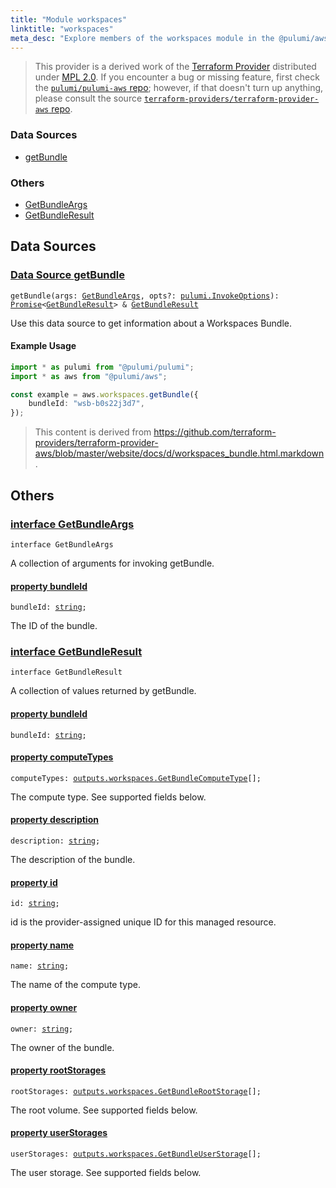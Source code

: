 ```yaml
---
title: "Module workspaces"
linktitle: "workspaces"
meta_desc: "Explore members of the workspaces module in the @pulumi/aws package."
---
```


<!-- WARNING: this page was generated by a tool. Do not edit it by hand. -->
<!-- To change it, please see https://github.com/pulumi/docs/tree/master/tools/tscdocgen. -->


> This provider is a derived work of the [Terraform Provider](https://github.com/terraform-providers/terraform-provider-aws)
> distributed under [MPL 2.0](https://www.mozilla.org/en-US/MPL/2.0/). If you encounter a bug or missing feature,
> first check the [`pulumi/pulumi-aws` repo](https://github.com/pulumi/pulumi-aws/issues); however, if that doesn't turn up anything,
> please consult the source [`terraform-providers/terraform-provider-aws` repo](https://github.com/terraform-providers/terraform-provider-aws/issues).






<h3>Data Sources</h3>
<ul class="api">
    <li><a href="#getBundle"><span class="symbol datasource"></span>getBundle</a></li>
</ul>

<h3>Others</h3>
<ul class="api">
    <li><a href="#GetBundleArgs"><span class="symbol api"></span>GetBundleArgs</a></li>
    <li><a href="#GetBundleResult"><span class="symbol api"></span>GetBundleResult</a></li>
</ul>



<h2 id="data-sources">Data Sources</h2>
<h3 class="pdoc-module-header" id="getBundle" data-link-title="getBundle">
    <a href="https://github.com/pulumi/pulumi-aws/blob/279067ce99dba03389bc485fc56d3f6a7c8a351d/sdk/nodejs/workspaces/getBundle.ts#L24">
        Data Source <strong>getBundle</strong>
    </a>
</h3>


<pre class="highlight"><code><span class='kd'></span>getBundle(args: <a href='#GetBundleArgs'>GetBundleArgs</a>, opts?: <a href='/docs/reference/pkg/nodejs/pulumi/pulumi/#InvokeOptions'>pulumi.InvokeOptions</a>): <a href='https://developer.mozilla.org/en-US/docs/Web/JavaScript/Reference/Global_Objects/Promise'>Promise</a>&lt;<a href='#GetBundleResult'>GetBundleResult</a>&gt; &amp; <a href='#GetBundleResult'>GetBundleResult</a></code></pre>


Use this data source to get information about a Workspaces Bundle.

#### Example Usage

```typescript
import * as pulumi from "@pulumi/pulumi";
import * as aws from "@pulumi/aws";

const example = aws.workspaces.getBundle({
    bundleId: "wsb-b0s22j3d7",
});
```

> This content is derived from https://github.com/terraform-providers/terraform-provider-aws/blob/master/website/docs/d/workspaces_bundle.html.markdown.


<h2 id="apis">Others</h2>
<h3 class="pdoc-module-header" id="GetBundleArgs" data-link-title="GetBundleArgs">
    <a href="https://github.com/pulumi/pulumi-aws/blob/279067ce99dba03389bc485fc56d3f6a7c8a351d/sdk/nodejs/workspaces/getBundle.ts#L42">
        interface <strong>GetBundleArgs</strong>
    </a>
</h3>

<pre class="highlight"><code><span class='kr'>interface</span> <span class='nx'>GetBundleArgs</span></code></pre>

A collection of arguments for invoking getBundle.

<h4 class="pdoc-member-header" id="GetBundleArgs-bundleId">
<a class="pdoc-child-name" href="https://github.com/pulumi/pulumi-aws/blob/279067ce99dba03389bc485fc56d3f6a7c8a351d/sdk/nodejs/workspaces/getBundle.ts#L46">property <b>bundleId</b></a>
</h4>

<pre class="highlight"><code><span class='kd'></span>bundleId: <span class='kd'><a href='https://developer.mozilla.org/en-US/docs/Web/JavaScript/Reference/Global_Objects/String'>string</a></span>;</code></pre>

The ID of the bundle.

<h3 class="pdoc-module-header" id="GetBundleResult" data-link-title="GetBundleResult">
    <a href="https://github.com/pulumi/pulumi-aws/blob/279067ce99dba03389bc485fc56d3f6a7c8a351d/sdk/nodejs/workspaces/getBundle.ts#L52">
        interface <strong>GetBundleResult</strong>
    </a>
</h3>

<pre class="highlight"><code><span class='kr'>interface</span> <span class='nx'>GetBundleResult</span></code></pre>

A collection of values returned by getBundle.

<h4 class="pdoc-member-header" id="GetBundleResult-bundleId">
<a class="pdoc-child-name" href="https://github.com/pulumi/pulumi-aws/blob/279067ce99dba03389bc485fc56d3f6a7c8a351d/sdk/nodejs/workspaces/getBundle.ts#L53">property <b>bundleId</b></a>
</h4>

<pre class="highlight"><code><span class='kd'></span>bundleId: <span class='kd'><a href='https://developer.mozilla.org/en-US/docs/Web/JavaScript/Reference/Global_Objects/String'>string</a></span>;</code></pre>
<h4 class="pdoc-member-header" id="GetBundleResult-computeTypes">
<a class="pdoc-child-name" href="https://github.com/pulumi/pulumi-aws/blob/279067ce99dba03389bc485fc56d3f6a7c8a351d/sdk/nodejs/workspaces/getBundle.ts#L57">property <b>computeTypes</b></a>
</h4>

<pre class="highlight"><code><span class='kd'></span>computeTypes: <a href='/docs/reference/pkg/nodejs/pulumi/aws/types/output/#GetBundleComputeType'>outputs.workspaces.GetBundleComputeType</a>[];</code></pre>

The compute type. See supported fields below.

<h4 class="pdoc-member-header" id="GetBundleResult-description">
<a class="pdoc-child-name" href="https://github.com/pulumi/pulumi-aws/blob/279067ce99dba03389bc485fc56d3f6a7c8a351d/sdk/nodejs/workspaces/getBundle.ts#L61">property <b>description</b></a>
</h4>

<pre class="highlight"><code><span class='kd'></span>description: <span class='kd'><a href='https://developer.mozilla.org/en-US/docs/Web/JavaScript/Reference/Global_Objects/String'>string</a></span>;</code></pre>

The description of the bundle.

<h4 class="pdoc-member-header" id="GetBundleResult-id">
<a class="pdoc-child-name" href="https://github.com/pulumi/pulumi-aws/blob/279067ce99dba03389bc485fc56d3f6a7c8a351d/sdk/nodejs/workspaces/getBundle.ts#L81">property <b>id</b></a>
</h4>

<pre class="highlight"><code><span class='kd'></span>id: <span class='kd'><a href='https://developer.mozilla.org/en-US/docs/Web/JavaScript/Reference/Global_Objects/String'>string</a></span>;</code></pre>

id is the provider-assigned unique ID for this managed resource.

<h4 class="pdoc-member-header" id="GetBundleResult-name">
<a class="pdoc-child-name" href="https://github.com/pulumi/pulumi-aws/blob/279067ce99dba03389bc485fc56d3f6a7c8a351d/sdk/nodejs/workspaces/getBundle.ts#L65">property <b>name</b></a>
</h4>

<pre class="highlight"><code><span class='kd'></span>name: <span class='kd'><a href='https://developer.mozilla.org/en-US/docs/Web/JavaScript/Reference/Global_Objects/String'>string</a></span>;</code></pre>

The name of the compute type.

<h4 class="pdoc-member-header" id="GetBundleResult-owner">
<a class="pdoc-child-name" href="https://github.com/pulumi/pulumi-aws/blob/279067ce99dba03389bc485fc56d3f6a7c8a351d/sdk/nodejs/workspaces/getBundle.ts#L69">property <b>owner</b></a>
</h4>

<pre class="highlight"><code><span class='kd'></span>owner: <span class='kd'><a href='https://developer.mozilla.org/en-US/docs/Web/JavaScript/Reference/Global_Objects/String'>string</a></span>;</code></pre>

The owner of the bundle.

<h4 class="pdoc-member-header" id="GetBundleResult-rootStorages">
<a class="pdoc-child-name" href="https://github.com/pulumi/pulumi-aws/blob/279067ce99dba03389bc485fc56d3f6a7c8a351d/sdk/nodejs/workspaces/getBundle.ts#L73">property <b>rootStorages</b></a>
</h4>

<pre class="highlight"><code><span class='kd'></span>rootStorages: <a href='/docs/reference/pkg/nodejs/pulumi/aws/types/output/#GetBundleRootStorage'>outputs.workspaces.GetBundleRootStorage</a>[];</code></pre>

The root volume. See supported fields below.

<h4 class="pdoc-member-header" id="GetBundleResult-userStorages">
<a class="pdoc-child-name" href="https://github.com/pulumi/pulumi-aws/blob/279067ce99dba03389bc485fc56d3f6a7c8a351d/sdk/nodejs/workspaces/getBundle.ts#L77">property <b>userStorages</b></a>
</h4>

<pre class="highlight"><code><span class='kd'></span>userStorages: <a href='/docs/reference/pkg/nodejs/pulumi/aws/types/output/#GetBundleUserStorage'>outputs.workspaces.GetBundleUserStorage</a>[];</code></pre>

The user storage. See supported fields below.

